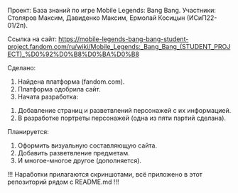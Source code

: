Проект: База знаний по игре Mobile Legends: Bang Bang.
Участники: Столяров Максим, Давиденко Максим, Ермолай Косицын (ИСиП22-01/2п).

Ссылка на сайт: https://mobile-legends-bang-bang-student-project.fandom.com/ru/wiki/Mobile_Legends:_Bang_Bang_(STUDENT_PROJECT)_%D0%92%D0%B8%D0%BA%D0%B8

Сделано:
1. Найдена платформа (fandom.com).
2. Платформа одобрила сайт.
3. Начата разработка:
1) Добавление страниц и разветвлений персонажей с их информацией.
2) В разработке портреты персонажей (одна из пяти партий сделана).

Планируется:
1. Оформить визуальную составляющую сайта.
2. Добавить разветвление предметам.
3. И многое-многое другое (дополняется).

!!! Наработки прилагаются скриншотами, всё приложено в этот репозиторий рядом с README.md !!!

